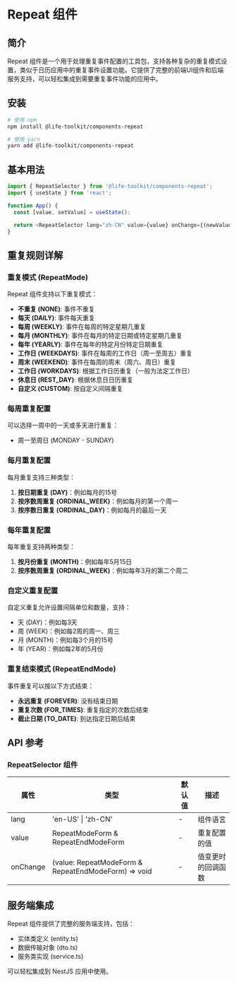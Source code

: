 # Repeat 组件

## 简介

Repeat 组件是一个用于处理重复事件配置的工具包，支持各种复杂的重复模式设置，类似于日历应用中的重复事件设置功能。它提供了完整的前端UI组件和后端服务支持，可以轻松集成到需要重复事件功能的应用中。

## 安装

```bash
# 使用 npm
npm install @life-toolkit/components-repeat

# 使用 yarn
yarn add @life-toolkit/components-repeat
```

## 基本用法

```javascript
import { RepeatSelector } from '@life-toolkit/components-repeat';
import { useState } from 'react';

function App() {
  const [value, setValue] = useState();

  return <RepeatSelector lang="zh-CN" value={value} onChange={(newValue) => setValue(newValue)} />;
}
```

## 重复规则详解

### 重复模式 (RepeatMode)

Repeat 组件支持以下重复模式：

- **不重复 (NONE)**: 事件不重复
- **每天 (DAILY)**: 事件每天重复
- **每周 (WEEKLY)**: 事件在每周的特定星期几重复
- **每月 (MONTHLY)**: 事件在每月的特定日期或特定星期几重复
- **每年 (YEARLY)**: 事件在每年的特定月份特定日期重复
- **工作日 (WEEKDAYS)**: 事件在每周的工作日（周一至周五）重复
- **周末 (WEEKEND)**: 事件在每周的周末（周六、周日）重复
- **工作日 (WORKDAYS)**: 根据工作日历重复（一般为法定工作日）
- **休息日 (REST_DAY)**: 根据休息日日历重复
- **自定义 (CUSTOM)**: 按自定义间隔重复

### 每周重复配置

可以选择一周中的一天或多天进行重复：

- 周一至周日 (MONDAY - SUNDAY)

### 每月重复配置

每月重复支持三种类型：

1. **按日期重复 (DAY)**：例如每月的15号
2. **按序数周重复 (ORDINAL_WEEK)**：例如每月的第一个周一
3. **按序数日重复 (ORDINAL_DAY)**：例如每月的最后一天

### 每年重复配置

每年重复支持两种类型：

1. **按月份重复 (MONTH)**：例如每年5月15日
2. **按序数周重复 (ORDINAL_WEEK)**：例如每年3月的第二个周二

### 自定义重复配置

自定义重复允许设置间隔单位和数量，支持：

- 天 (DAY)：例如每3天
- 周 (WEEK)：例如每2周的周一、周三
- 月 (MONTH)：例如每3个月的15号
- 年 (YEAR)：例如每2年的5月份

### 重复结束模式 (RepeatEndMode)

事件重复可以按以下方式结束：

- **永远重复 (FOREVER)**: 没有结束日期
- **重复次数 (FOR_TIMES)**: 重复指定的次数后结束
- **截止日期 (TO_DATE)**: 到达指定日期后结束

## API 参考

### RepeatSelector 组件

| 属性     | 类型                                                | 默认值 | 描述               |
| -------- | --------------------------------------------------- | ------ | ------------------ |
| lang     | 'en-US' \| 'zh-CN'                                  | -      | 组件语言           |
| value    | RepeatModeForm & RepeatEndModeForm                  | -      | 重复配置的值       |
| onChange | (value: RepeatModeForm & RepeatEndModeForm) => void | -      | 值变更时的回调函数 |

## 服务端集成

Repeat 组件提供了完整的服务端支持，包括：

- 实体类定义 (entity.ts)
- 数据传输对象 (dto.ts)
- 服务类实现 (service.ts)

可以轻松集成到 NestJS 应用中使用。
